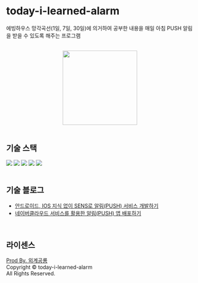# today-i-learned-alarm
에빙하우스 망각곡선(1일, 7일, 30일)에 의거하여 공부한 내용을 매일 아침 PUSH 알림을 받을 수 있도록 해주는 프로그램
<br><br>
<div align=center>
    <img src="./public/til-alram.gif" width=200>
</div>

<br/>

## 기술 스택

<div align=left>
  <img src="https://img.shields.io/badge/react v18-61DAFB?style=for-the-badge&logo=React&logoColor=white">
  <img src="https://img.shields.io/badge/PWA-5A0FC8?style=for-the-badge&logo=PWA&logoColor=white">
  <img src="https://img.shields.io/badge/Firebase-FFCA28?style=for-the-badge&logo=Firebase&logoColor=black">
  <img src="https://img.shields.io/badge/GitHub-181717?style=for-the-badge&logo=GitHub&logoColor=white">
  <img src="https://img.shields.io/badge/Markdown-000000?style=for-the-badge&logo=Markdown&logoColor=white">
</div>
<br>

## 기술 블로그

- [안드로이드, IOS 지식 없이 SENS로 알림(PUSH) 서비스 개발하기](https://chucoding.tistory.com/129)
- [네이버클라우드 서비스를 활용한 알림(PUSH) 앱 배포하기](https://chucoding.tistory.com/130)


<br>

## 라이센스

<a href="https://www.linkedin.com/in/chucoding/" target="_blank">Prod By. 외계공룡</a><br/>
Copyright &copy; today-i-learned-alarm<br/>All Rights Reserved.</p>

